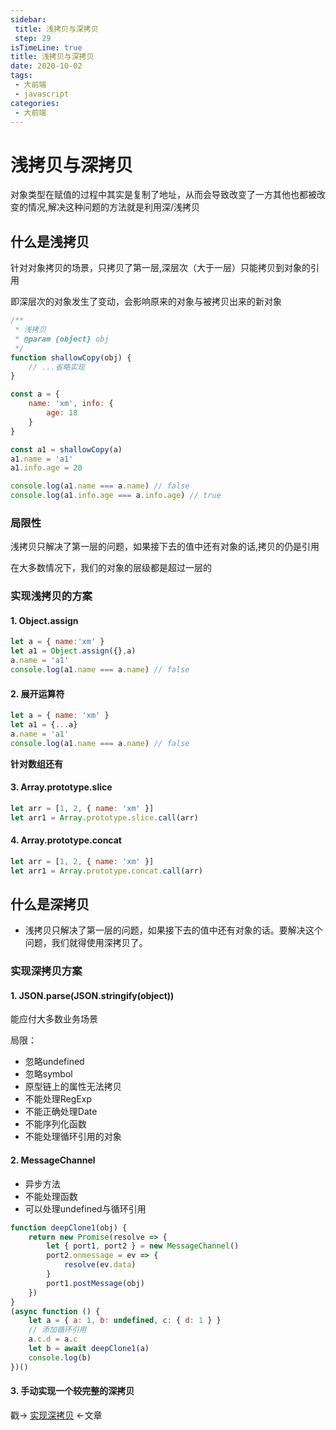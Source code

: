 ```yaml
---
sidebar:
 title: 浅拷贝与深拷贝
 step: 29
isTimeLine: true
title: 浅拷贝与深拷贝
date: 2020-10-02
tags:
 - 大前端
 - javascript
categories:
 - 大前端
---
```

# 浅拷贝与深拷贝

对象类型在赋值的过程中其实是复制了地址，从而会导致改变了一方其他也都被改变的情况,解决这种问题的方法就是利用深/浅拷贝

## 什么是浅拷贝

针对对象拷贝的场景，只拷贝了第一层,深层次（大于一层）只能拷贝到对象的引用

即深层次的对象发生了变动，会影响原来的对象与被拷贝出来的新对象

```js
/**
 * 浅拷贝
 * @param {object} obj 
 */
function shallowCopy(obj) {
    // ...省略实现
}

const a = {
    name: 'xm', info: {
        age: 18
    }
}

const a1 = shallowCopy(a)
a1.name = 'a1'
a1.info.age = 20

console.log(a1.name === a.name) // false
console.log(a1.info.age === a.info.age) // true
```

### 局限性
浅拷贝只解决了第一层的问题，如果接下去的值中还有对象的话,拷贝的仍是引用

在大多数情况下，我们的对象的层级都是超过一层的

### 实现浅拷贝的方案
#### 1. Object.assign
```js
let a = { name:'xm' }
let a1 = Object.assign({},a)
a.name = 'a1'
console.log(a1.name === a.name) // false
```
#### 2. 展开运算符
```js
let a = { name: 'xm' }
let a1 = {...a}
a.name = 'a1'
console.log(a1.name === a.name) // false
```

**针对数组还有**
#### 3. Array.prototype.slice
```js
let arr = [1, 2, { name: 'xm' }]
let arr1 = Array.prototype.slice.call(arr)
```
#### 4. Array.prototype.concat
```js
let arr = [1, 2, { name: 'xm' }]
let arr1 = Array.prototype.concat.call(arr)
```

## 什么是深拷贝
* 浅拷贝只解决了第一层的问题，如果接下去的值中还有对象的话。要解决这个问题，我们就得使用深拷贝了。

### 实现深拷贝方案
#### 1. JSON.parse(JSON.stringify(object))
能应付大多数业务场景

局限：
* 忽略undefined
* 忽略symbol
* 原型链上的属性无法拷贝
* 不能处理RegExp
* 不能正确处理Date
* 不能序列化函数
* 不能处理循环引用的对象

#### 2. MessageChannel
* 异步方法
* 不能处理函数
* 可以处理undefined与循环引用

```js
function deepClone1(obj) {
    return new Promise(resolve => {
        let { port1, port2 } = new MessageChannel()
        port2.onmessage = ev => {
            resolve(ev.data)
        }
        port1.postMessage(obj)
    })
}
(async function () {
    let a = { a: 1, b: undefined, c: { d: 1 } }
    // 添加循环引用
    a.c.d = a.c
    let b = await deepClone1(a)
    console.log(b)
})()
```

#### 3. 手动实现一个较完整的深拷贝

戳→ [实现深拷贝](./../../coding/js/deepClone.md) ←文章

<comment/>
<tongji/>